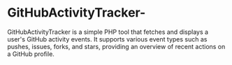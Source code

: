 # GitHubActivityTracker-
 GitHubActivityTracker is a simple PHP tool that fetches and displays a user's GitHub activity events. It supports various event types such as pushes, issues, forks, and stars, providing an overview of recent actions on a GitHub profile.

